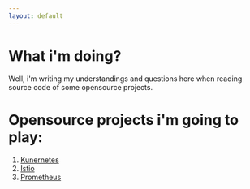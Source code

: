 ```yaml
---
layout: default
---
```


# What i'm doing?
Well, i'm writing my understandings and questions here when reading source code of some opensource projects.

# Opensource projects i'm going to play:
1.  [Kunernetes](./docs/k8s/k8s.html)
1.  [Istio](./docs/istio/istio.html)
1.  [Prometheus](./docs/prometheus/prometheus.html)
